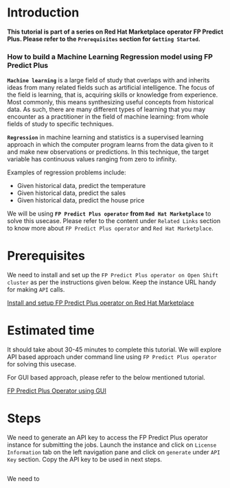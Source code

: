 # Introduction 

**This tutorial is part of a series on Red Hat Marketplace operator FP Predict Plus. Please refer to the `Prerequisites` section for `Getting Started`.**

### How to build a Machine Learning Regression model using FP Predict Plus

**`Machine learning`** is a large field of study that overlaps with and inherits ideas from many related fields such as artificial intelligence. The focus of the field is learning, that is, acquiring skills or knowledge from experience. Most commonly, this means synthesizing useful concepts from historical data. As such, there are many different types of learning that you may encounter as a practitioner in the field of machine learning: from whole fields of study to specific techniques.

**`Regression`** in machine learning and statistics is a supervised learning approach in which the computer program learns from the data given to it and make new observations or predictions. In this technique, the target variable has continuous values ranging from zero to infinity. 

Examples of regression problems include:

* Given historical data, predict the temperature
* Given historical data, predict the sales
* Given historical data, predict the house price

We will be using **`FP Predict Plus operator` from `Red Hat Marketplace`** to solve this usecase. Please refer to the content under `Related Links` section to know more about `FP Predict Plus operator` and `Red Hat Marketplace`.

# Prerequisites

We need to install and set up the `FP Predict Plus operator on Open Shift cluster` as per the instructions given below. Keep the instance URL handy for making `API` calls. 

[Install and setup FP Predict Plus operator on Red Hat Marketplace](https://github.com/IBM/getting-started-with-fppredictplus)

# Estimated time

It should take about 30-45 minutes to complete this tutorial. We will explore API based approach under command line using `FP Predict Plus operator` for solving this usecase. 

For GUI based approach, please refer to the below mentioned tutorial.

[FP Predict Plus Operator using GUI](https://github.com/IBM/build-a-classification-model-using-fppredictplus)

# Steps

We need to generate an API key to access the FP Predict Plus operator instance for submitting the jobs. Launch the instance and click on `License Information` tab on the left navigation pane and click on `generate` under `API Key` section. Copy the API key to be used in next steps.

![]()



We need to 

